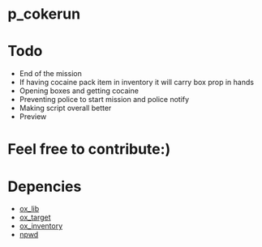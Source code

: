 # p_cokerun
# Todo
- End of the mission
- If having cocaine pack item in inventory it will carry box prop in hands
- Opening boxes and getting cocaine
- Preventing police to start mission and police notify
- Making script overall better
- Preview

# Feel free to contribute:)

# Depencies
- [ox_lib](https://github.com/overextended/ox_lib)
- [ox_target](https://github.com/overextended/ox_targer)
- [ox_inventory](https://github.com/overextended/ox_inventory)
- [npwd](https://github.com/project-error/npwd)
